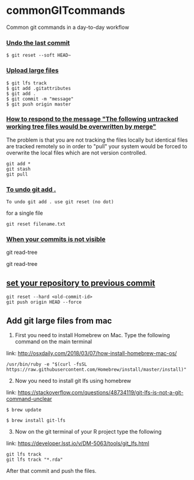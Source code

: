 # commonGITcommands
Common git commands in a day-to-day workflow


### [Undo the last commit](https://git-scm.com/book/en/v2/Git-Tools-Reset-Demystified)

```shell
$ git reset --soft HEAD~
```

### [Upload large files](https://git-lfs.github.com/)

```shell
$ git lfs track
$ git add .gitattributes
$ git add .
$ git commit -m "message"
$ git push origin master

```
### [How to respond to the message "The following untracked working tree files would be overwritten by merge"](https://stackoverflow.com/questions/17404316/the-following-untracked-working-tree-files-would-be-overwritten-by-merge-but-i)

The problem is that you are not tracking the files locally but identical files are tracked remotely so in order to "pull" your system would be forced to overwrite the local files which are not version controlled.

```shell
git add * 
git stash
git pull

```

### [To undo git add .](https://data.agaric.com/undo-git-add-remove-files-staged-git-commit)

```shell
To undo git add . use git reset (no dot)
```

for a single file

```shell
git reset filename.txt
```

### [When your commits is not visible](https://stackoverflow.com/questions/1115854/how-to-resolve-error-bad-index-fatal-index-file-corrupt-when-using-git)

git read-tree



git read-tree

## [set your repository to previous commit](https://stackoverflow.com/questions/4372435/how-can-i-rollback-a-github-repository-to-a-specific-commit)

```shell
git reset --hard <old-commit-id>
git push origin HEAD --force
```

## Add git large files from mac

1. First you need to install Homebrew on Mac. Type the following command on the main terminal

link: http://osxdaily.com/2018/03/07/how-install-homebrew-mac-os/

```shell
/usr/bin/ruby -e "$(curl -fsSL https://raw.githubusercontent.com/Homebrew/install/master/install)"
```

2. Now you need to install git lfs using homebrew

link: https://stackoverflow.com/questions/48734119/git-lfs-is-not-a-git-command-unclear

```shell
$ brew update

$ brew install git-lfs
```

3. Now on the git terminal of your R project type the following

link: https://developer.lsst.io/v/DM-5063/tools/git_lfs.html

```shell
git lfs track
git lfs track "*.rda"
```

After that commit and push the files.

